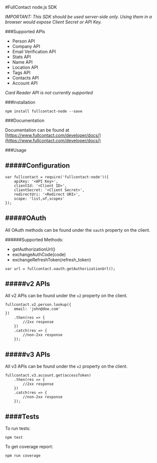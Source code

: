 #FullContact node.js SDK

*IMPORTANT: This SDK should be used server-side only. Using them in a browser would expose Client Secret or API Key.*

###Supported APIs

- Person API
- Company API
- Email Verification API
- Stats API
- Name API
- Location API
- Tags API
- Contacts API
- Account API

*Card Reader API is not currently supported*

###Installation

`npm install fullcontact-node --save`

###Documentation

Documentation can be found at [https://www.fullcontact.com/developer/docs/](https://www.fullcontact.com/developer/docs/)

###Usage

#####Configuration
---

```
var fullcontact = require('fullcontact-node')({
	apiKey: '<API Key>',
	clientId: '<Client ID>',
	clientSecret: '<Client Secret>',
	redirectUri: '<Redirect URI>',
	scope: 'list,of,scopes'
});
```

#####OAuth
---
All OAuth methods can be found under the `oauth` property on the client.

######Supported Methods:
- getAuthorizationUrl()
- exchangeAuthCode(code)
- exchangeRefreshToken(refresh_token)

```
var url = fullcontact.oauth.getAuthorizationUrl();
```

#####v2 APIs
---
All v2 APIs can be found under the `v2` property on the client.

```
fullcontact.v2.person.lookup({
	email: 'john@doe.com'
})
	.then(res => {
		//2xx response
	})
	.catch(res => {
		//non-2xx response
	});
```

#####v3 APIs
---
All v3 APIs can be found under the `v2` property on the client.

```
fullcontact.v3.account.get(accessToken)
	.then(res => {
		//2xx response
	})
	.catch(res => {
		//non-2xx response
	});
```

####Tests
---

To run tests:

`npm test`

To get coverage report:

`npm run coverage`

